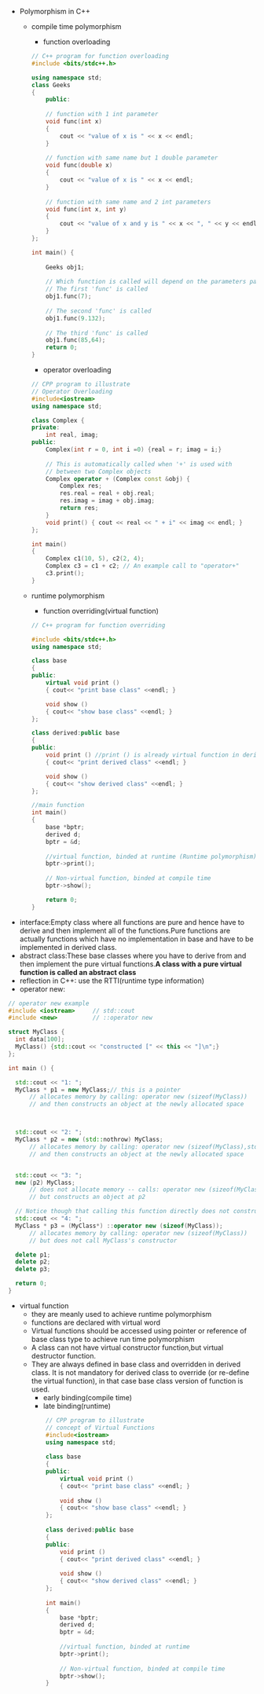 - Polymorphism in C++
  - compile time polymorphism
    - function overloading
    ```c++
    // C++ program for function overloading 
    #include <bits/stdc++.h> 

    using namespace std; 
    class Geeks 
    { 
        public: 
        
        // function with 1 int parameter 
        void func(int x) 
        { 
            cout << "value of x is " << x << endl; 
        } 
        
        // function with same name but 1 double parameter 
        void func(double x) 
        { 
            cout << "value of x is " << x << endl; 
        } 
        
        // function with same name and 2 int parameters 
        void func(int x, int y) 
        { 
            cout << "value of x and y is " << x << ", " << y << endl; 
        } 
    }; 

    int main() { 
        
        Geeks obj1; 
        
        // Which function is called will depend on the parameters passed 
        // The first 'func' is called 
        obj1.func(7); 
        
        // The second 'func' is called 
        obj1.func(9.132); 
        
        // The third 'func' is called 
        obj1.func(85,64); 
        return 0; 
    } 

    ```
    - operator overloading
    ```c++
    // CPP program to illustrate 
    // Operator Overloading 
    #include<iostream> 
    using namespace std; 

    class Complex { 
    private: 
        int real, imag; 
    public: 
        Complex(int r = 0, int i =0) {real = r; imag = i;} 
        
        // This is automatically called when '+' is used with 
        // between two Complex objects 
        Complex operator + (Complex const &obj) { 
            Complex res; 
            res.real = real + obj.real; 
            res.imag = imag + obj.imag; 
            return res; 
        } 
        void print() { cout << real << " + i" << imag << endl; } 
    }; 

    int main() 
    { 
        Complex c1(10, 5), c2(2, 4); 
        Complex c3 = c1 + c2; // An example call to "operator+" 
        c3.print(); 
    } 

    ```
  
  - runtime polymorphism
    - function overriding(virtual function)
    ```c++
    // C++ program for function overriding 

    #include <bits/stdc++.h> 
    using namespace std; 

    class base 
    { 
    public: 
        virtual void print () 
        { cout<< "print base class" <<endl; } 

        void show () 
        { cout<< "show base class" <<endl; } 
    }; 

    class derived:public base 
    { 
    public: 
        void print () //print () is already virtual function in derived class, we could also declared as virtual void print () explicitly 
        { cout<< "print derived class" <<endl; } 

        void show () 
        { cout<< "show derived class" <<endl; } 
    }; 

    //main function 
    int main() 
    { 
        base *bptr; 
        derived d; 
        bptr = &d; 
        
        //virtual function, binded at runtime (Runtime polymorphism) 
        bptr->print(); 
        
        // Non-virtual function, binded at compile time 
        bptr->show(); 

        return 0; 
    } 

    ```
- interface:Empty class where all functions are pure and hence have to derive and then implement all of the functions.Pure functions are actually functions which have no implementation in base and have to be implemented in derived class.
- abstract class:These base classes where you have to derive from and then implement the pure virtual functions.**A class with a pure virtual function is called an abstract class**
- reflection in C++: use the RTTI(runtime type information)
- operator new:
```c++
// operator new example
#include <iostream>     // std::cout
#include <new>          // ::operator new

struct MyClass {
  int data[100];
  MyClass() {std::cout << "constructed [" << this << "]\n";}
};

int main () {

  std::cout << "1: ";
  MyClass * p1 = new MyClass;// this is a pointer
      // allocates memory by calling: operator new (sizeof(MyClass))
      // and then constructs an object at the newly allocated space



  std::cout << "2: ";
  MyClass * p2 = new (std::nothrow) MyClass;
      // allocates memory by calling: operator new (sizeof(MyClass),std::nothrow)
      // and then constructs an object at the newly allocated space


  std::cout << "3: ";
  new (p2) MyClass;
      // does not allocate memory -- calls: operator new (sizeof(MyClass),p2)
      // but constructs an object at p2

  // Notice though that calling this function directly does not construct an object:
  std::cout << "4: ";
  MyClass * p3 = (MyClass*) ::operator new (sizeof(MyClass));
      // allocates memory by calling: operator new (sizeof(MyClass))
      // but does not call MyClass's constructor

  delete p1;
  delete p2;
  delete p3;

  return 0;
}

```
- virtual function
  - they are meanly used to achieve runtime polymorphism 
  - functions are declared with virtual word
  - Virtual functions should be accessed using pointer or reference of base class type to achieve run time polymorphism
  - A class can not have virtual constructor function,but virtual destructor function. 
  - They are always defined in base class and overridden in derived class. It is not mandatory for derived class to override (or re-define the virtual function), in that case base class version of function is used.
    - early binding(compile time)
    - late binding(runtime)
    ```c++
        // CPP program to illustrate  
        // concept of Virtual Functions 
        #include<iostream> 
        using namespace std; 
        
        class base 
        { 
        public: 
            virtual void print () 
            { cout<< "print base class" <<endl; } 
        
            void show () 
            { cout<< "show base class" <<endl; } 
        }; 
        
        class derived:public base 
        { 
        public: 
            void print () 
            { cout<< "print derived class" <<endl; } 
        
            void show () 
            { cout<< "show derived class" <<endl; } 
        }; 
        
        int main() 
        { 
            base *bptr; 
            derived d; 
            bptr = &d; 
            
            //virtual function, binded at runtime 
            bptr->print();  
            
            // Non-virtual function, binded at compile time 
            bptr->show();  
        } 
    ``` 
